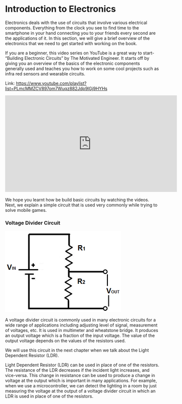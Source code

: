 # Introduction to Electronics 

Electronics deals with the use of circuits that involve various electrical components. Everything from the clock you see to find time to the smartphone in your hand connecting you to your friends every second are the applications of it. In this section, we will give a brief overview of the electronics that we need to get started with working on the book.

If you are a beginner, this video series on YouTube is a great way to start- “Building Electronic Circuits” by The Motivated Engineer. It starts off by giving you an overview of the basics of the electronic components generally used and teaches you how to work on some cool projects such as infra red sensors and wearable circuits.

Link: https://www.youtube.com/playlist?list=PLmcMMZCV897om7Wuqz882Jdp9lGj9HYHs 

<iframe width="560" height="315" src="https://www.youtube.com/embed/videoseries?list=PLmcMMZCV897om7Wuqz882Jdp9lGj9HYHs" frameborder="0" allowfullscreen></iframe>

We hope you learnt how be build basic circuits by watching the videos. Next, we explain a simple circuit that is used very commonly while trying to solve mobile games.

### Voltage Divider Circuit

![Voltage Divider Circuit](/Images/VoltageDividerCircuit.png)

A voltage divider circuit is commonly used in many electronic circuits for a wide range of applications including adjusting level of signal, measurement of voltages, etc. It is used in multimeter and wheatstone bridge. It produces an output voltage which is a fraction of the input voltage. The value of the output voltage depends on the values of the resistors used.

We will use this circuit in the next chapter when we talk about the Light Dependent Resistor (LDR).

Light Dependent Resistor (LDR) can be used in place of one of the resistors. The resistance of the LDR decreases if the incident light increases, and vice-versa. This change in resistance can be used to produce a change in voltage at the output which is important in many applications. For example, when we use a microcontroller, we can detect the lighting in a room by just measuring the voltage at the output of a voltage divider circuit in which an LDR is used in place of one of the resistors. 


